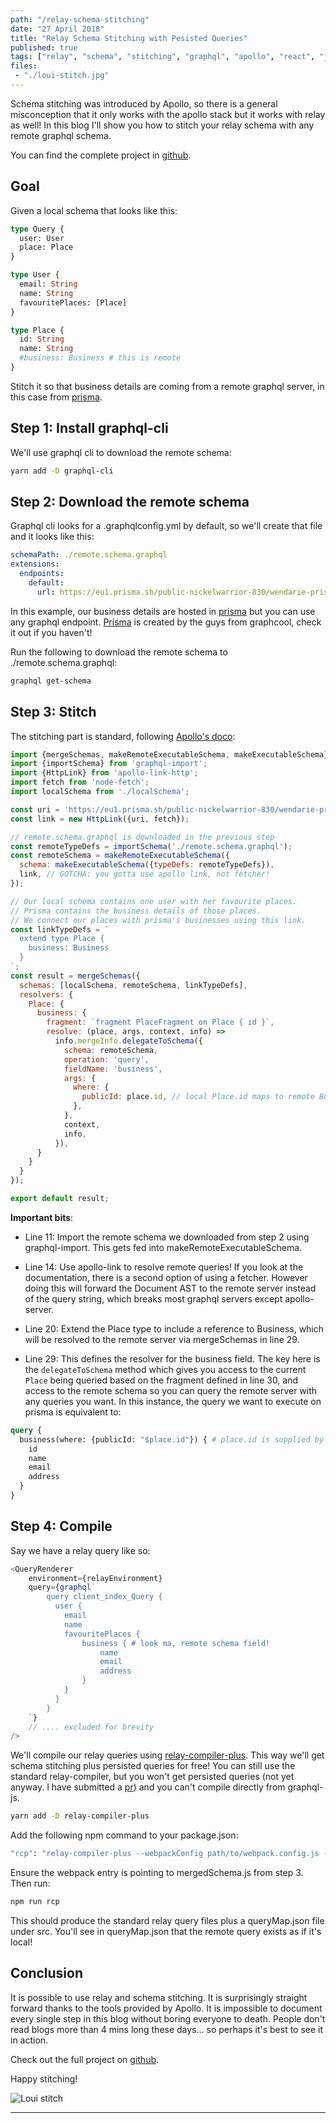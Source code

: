 ```yaml
---
path: "/relay-schema-stitching"
date: "27 April 2018"
title: "Relay Schema Stitching with Pesisted Queries"
published: true
tags: ["relay", "schema", "stitching", "graphql", "apollo", "react", "js", "javascript", "prisma", "graphcool", "persisted", "queries"]
files:
 - "./loui-stitch.jpg"
---
```


Schema stitching was introduced by Apollo, so there is a general misconception that it
only works with the apollo stack but it works with relay as well! In this blog
I'll show you how to stitch your relay schema with any remote graphql schema.

You can find the complete project in [github](https://github.com/yusinto/relay-compiler-plus/tree/master/example-stitching).

## Goal
Given a local schema that looks like this:

```graphql
type Query {
  user: User
  place: Place
}

type User {
  email: String
  name: String
  favouritePlaces: [Place]
}

type Place {
  id: String
  name: String
  #business: Business # this is remote
}
```

Stitch it so that business details are coming from a remote graphql server, in this case from [prisma](https://eu1.prisma.sh/public-nickelwarrior-830/wendarie-prisma/dev).

## Step 1: Install graphql-cli
We'll use graphql cli to download the remote schema:
 
```sh
yarn add -D graphql-cli
```

## Step 2: Download the remote schema
Graphql cli looks for a .graphqlconfig.yml by default, so we'll create that file
and it looks like this:

```yaml
schemaPath: ./remote.schema.graphql
extensions:
  endpoints:
    default:
      url: https://eu1.prisma.sh/public-nickelwarrior-830/wendarie-prisma/dev
```

In this example, our business details are hosted in [prisma](https://eu1.prisma.sh/public-nickelwarrior-830/wendarie-prisma/dev) 
but you can use any graphql endpoint. [Prisma](https://prisma.io) is created by the guys from 
graphcool, check it out if you haven't!

Run the following to download the remote schema to ./remote.schema.graphql:

```sh
graphql get-schema
```

## Step 3: Stitch
The stitching part is standard, following [Apollo's doco](https://www.apollographql.com/docs/graphql-tools/schema-stitching.html):

```js
import {mergeSchemas, makeRemoteExecutableSchema, makeExecutableSchema} from 'graphql-tools';
import {importSchema} from 'graphql-import';
import {HttpLink} from 'apollo-link-http';
import fetch from 'node-fetch';
import localSchema from './localSchema';

const uri = 'https://eu1.prisma.sh/public-nickelwarrior-830/wendarie-prisma/dev';
const link = new HttpLink({uri, fetch});

// remote.schema.graphql is downloaded in the previous step
const remoteTypeDefs = importSchema('./remote.schema.graphql');
const remoteSchema = makeRemoteExecutableSchema({
  schema: makeExecutableSchema({typeDefs: remoteTypeDefs}),
  link, // GOTCHA: you gotta use apollo link, not fetcher!
});

// Our local schema contains one user with her favourite places.
// Prisma contains the business details of those places.
// We connect our places with prisma's businesses using this link.
const linkTypeDefs = `
  extend type Place {
    business: Business
  }
`;
const result = mergeSchemas({
  schemas: [localSchema, remoteSchema, linkTypeDefs],
  resolvers: {
    Place: {
      business: {
        fragment: `fragment PlaceFragment on Place { id }`,
        resolve: (place, args, context, info) =>
          info.mergeInfo.delegateToSchema({
            schema: remoteSchema,
            operation: 'query',
            fieldName: 'business',
            args: {
              where: {
                publicId: place.id, // local Place.id maps to remote Business.publicId
              },
            },
            context,
            info,
          }),
      }
    }
  }
});

export default result;
```

**Important bits**:

* Line 11: Import the remote schema we downloaded from step 2 using graphql-import. This gets
fed into makeRemoteExecutableSchema.

* Line 14: Use apollo-link to resolve remote queries! If you look at the documentation, there is
a second option of using a fetcher. However doing this will forward the Document AST
to the remote server instead of the query string, which breaks most graphql servers except 
apollo-server.

* Line 20: Extend the Place type to include a reference to Business, which will be resolved to
the remote server via mergeSchemas in line 29.

* Line 29: This defines the resolver for the business field. The key here is the `delegateToSchema`
method which gives you access to the current `Place` being queried based on the fragment defined
in line 30, and access to the remote schema so you can query the remote server with any queries 
you want. In this instance, the query we want to execute on prisma is equivalent to:

```graphql
query {
  business(where: {publicId: "$place.id"}) { # place.id is supplied by fragment on line 30 
    id
    name
    email
    address
  }
}
```

## Step 4: Compile
Say we have a relay query like so:

```js
<QueryRenderer
    environment={relayEnvironment}
    query={graphql`
        query client_index_Query {
          user {
            email
            name
            favouritePlaces {
                business { # look ma, remote schema field!
                    name
                    email
                    address
                }
            }
          }
        }
    `}
    // .... excluded for brevity
/>
```

We'll compile our relay queries using [relay-compiler-plus](https://github.com/yusinto/relay-compiler-plus).
This way we'll get schema stitching plus persisted queries for free! You can still use the standard relay-compiler,
but you won't get persisted queries (not yet anyway. I have submitted a [pr](https://github.com/facebook/relay/pull/2354)) 
and you can't compile directly from graphql-js.

```sh
yarn add -D relay-compiler-plus
```

Add the following npm command to your package.json:

```sh
"rcp": "relay-compiler-plus --webpackConfig path/to/webpack.config.js --src src",
```

Ensure the webpack entry is pointing to mergedSchema.js from step 3. Then run:

```sh
npm run rcp
```

This should produce the standard relay query files plus a queryMap.json file under src. You'll see in queryMap.json that 
the remote query exists as if it's local!

## Conclusion
It is possible to use relay and schema stitching. It is surprisingly straight forward thanks to the tools provided
by Apollo. It is impossible to document every single step in this blog without boring everyone to death. People don't read
blogs more than 4 mins long these days... so perhaps it's best to see it in action. 

Check out the full project on [github](https://github.com/yusinto/relay-compiler-plus/tree/master/example-stitching).

Happy stitching!

<img alt="Loui stitch" src="/static/loui-stitch-c058c54d16587be41ae99fcbe6003743.jpg" id="markdownImage"/>


---------------------------------------------------------------------------------------
